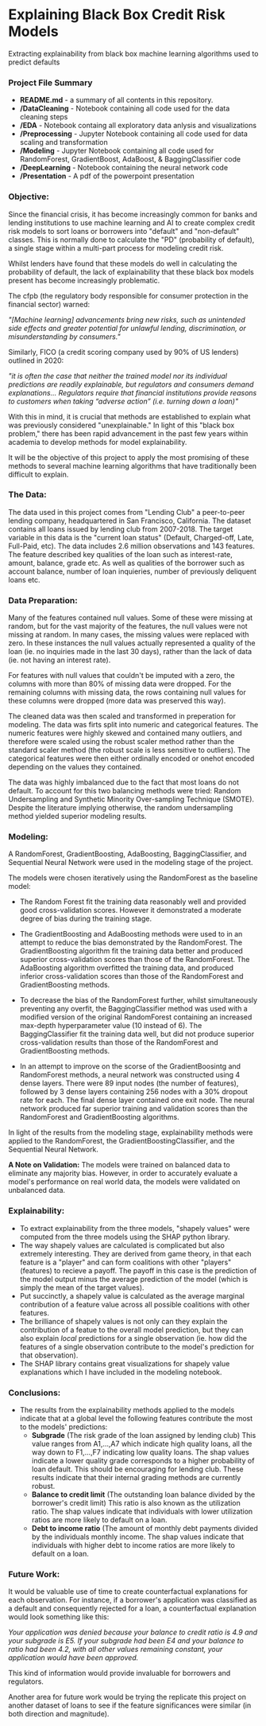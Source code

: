 # Explaining Black Box Credit Risk Models
Extracting explainability from black box machine learning algorithms used to predict defaults 

### Project File Summary
- <b>README.md</b> - a summary of all contents in this repository.
- <b>/DataCleaning</b> - Notebook containing all code used for the data cleaning steps
- <b>/EDA</b> - Notebook containg all exploratory data anlysis and visualizations
- <b>/Preprocessing</b> - Jupyter Notebook containing all code used for data scaling and transformation
- <b>/Modeling</b> - Jupyter Notebook containing all code used for RandomForest, GradientBoost, AdaBoost, & BaggingClassifier code
- <b>/DeepLearning</b> - Notebook containing the neural network code
- <b>/Presentation</b> - A pdf of the powerpoint presentation

### Objective:
Since the financial crisis, it has become increasingly common for banks and lending institutions to use machine learning and AI to create complex credit risk models to sort loans or borrowers into "default" and "non-default" classes. This is normally done to calculate the "PD" (probability of default), a single stage within a multi-part process for modeling credit risk.

Whilst lenders have found that these models do well in calculating the probability of default, the lack of explainability that these black box models present has become increasingly problematic.

The cfpb (the regulatory body responsible for consumer protection in the financial sector) warned:

<i>"[Machine learning] advancements bring new risks, such as unintended side effects and greater potential for unlawful lending, discrimination, or misunderstanding by consumers."</i>

Similarly, FICO (a credit scoring company used by 90% of US lenders) outlined in 2020:

<i>"it is often the case that neither the trained model nor its individual predictions are readily explainable, but regulators and consumers demand explanations... Regulators require that financial institutions provide reasons to customers when taking “adverse action” (i.e. turning down a loan)"</i>

With this in mind, it is crucial that methods are established to explain what was previously considered "unexplainable." In light of this "black box problem," there has been rapid advancement in the past few years within academia to develop methods for model explainability. 

It will be the objective of this project to apply the most promising of these methods to several machine learning algorithms that have traditionally been difficult to explain. 


### The Data:
The data used in this project comes from "Lending Club" a peer-to-peer lending company, headquartered in San Francisco, California. The dataset contains all loans issued by lending club from 2007-2018. The target variable in this data is the "current loan status" (Default, Charged-off, Late, Full-Paid, etc). The data includes 2.6 million observations and 143 features. The feature described key qualities of the loan such as interest-rate, amount, balance, grade etc. As well as qualities of the borrower such as account balance, number of loan inquieries, number of previously deliquent loans etc.

### Data Preparation: 
Many of the features contained null values. Some of these were missing at random, but for the vast majority of the features, the null values were not missing at random. In many cases, the missing values were replaced with zero. In these instances the null values actually represented a quality of the loan (ie. no inquiries made in the last 30 days), rather than the lack of data (ie. not having an interest rate). 

For features with null values that couldn't be imputed with a zero, the columns with more than 80% of missing data were dropped. For the remaining columns with missing data, the rows containing null values for these columns were dropped (more data was preserved this way). 

The cleaned data was then scaled and transformed in preperation for modeling. The data was firts split into numeric and categorical features. The numeric features were highly skewed and contained many outliers, and therefore were scaled using the robust scaler method rather than the standard scaler method (the robust scale is less sensitive to outliers). The categorical features were then either ordinally encoded or onehot encoded depending on the values they contained. 

The data was highly imbalanced due to the fact that most loans do not default. To account for this two balancing methods were tried: Random Undersampling and Synthetic Minority Over-sampling Technique (SMOTE). Despite the literature implying otherwise, the random undersampling method yielded superior modeling results. 

### Modeling:
A RandomForest, GradientBoosting, AdaBoosting, BaggingClassifier, and Sequential Neural Network were used in the modeling stage of the project.

The models were chosen iteratively using the RandomForest as the baseline model:

- The Random Forest fit the training data reasonably well and provided good cross-validation scores. However it demonstrated a moderate degree of bias during the training stage.

- The GradientBoosting and AdaBoosting methods were used to in an attempt to reduce the bias demonstrated by the RandomForest. The GradientBoosting algorithm fit the training data better and produced superior cross-validation scores than those of the RandomForest. The AdaBoosting algorithm overfitted the training data, and produced inferior cross-validation scores than those of the RandomForest and GradientBoosting methods.

- To decrease the bias of the RandomForest further, whilst simultaneously preventing any overfit, the BaggingClassifier method was used with a modified version of the original RandomForest containing an increased max-depth hyperparameter value (10 instead of 6). The BaggingClassifier fit the training data well, but did not produce superior cross-validation results than those of the RandomForest and GradientBoosting methods.

- In an attempt to improve on the scorse of the GradientBoosintg and RandomForest methods, a neural network was constructed using 4 dense layers. There were 89 input nodes (the number of features), followed by 3 dense layers containing 256 nodes with a 30% dropout rate for each. The final dense layer contained one exit node. The neural network produced far superior training and validation scores than the RandomForest and GradientBoosting algorithms. 

In light of the results from the modeling stage, explainability methods were applied to the RandomForest, the GradientBoostingClassifier, and the Sequential Neural Network.

<b>A Note on Validation:</b>
The models were trained on balanced data to eliminate any majority bias. However, in order to accurately evaluate a model's performance on real world data, the models were validated on unbalanced data. 

### Explainability:

- To extract explainability from the three models, "shapely values" were computed from the three models using the SHAP python library. 
- The way shapely values are calculated is complicated but also extremely interesting. They are derived from game theory, in that each feature is a "player" and can form coalitions with other "players" (features) to recieve a payoff. The payoff in this case is the prediction of the model output minus the average prediction of the model (which is simply the mean of the target values). 
- Put succinctly, a shapely value is calculated as the average marginal contribution of a feature value across all possible coalitions with other features.
- The brilliance of shapely values is not only can they explain the contribution of a featue to the overall model prediction, but they can also explain <i>local</i> predictions for a single observation (ie. how did the features of a single observation contribute to the model's prediction for that observation).
- The SHAP library contains great visualizations for shapely value explanations which I have included in the modeling notebook.

### Conclusions: 
- The results from the explainability methods applied to the models indicate that at a global level the following features contribute the most to the models' predictions:
   - <b>Subgrade</b> (The risk grade of the loan assigned by lending club) This value ranges from A1,...,A7 which indicate high quality loans, all the way down to F1,...,F7 indicating low quality loans. The shap values indicate a lower quality grade corresponds to a higher probability of loan default. This should be encouraging for lending club. These results indicate that their internal grading methods are currently robust.  
   - <b>Balance to credit limit</b> (The outstanding loan balance divided by the borrower's credit limit) This ratio is also known as the utilization ratio. The shap values indicate that individuals with lower utilization ratios are more likely to default on a loan. 
   - <b>Debt to income ratio</b> (The amount of monthly debt payments divided by the individuals monthly income. The shap values indicate that individuals with higher debt to income ratios are more likely to default on a loan.
   
### Future Work:
It would be valuable use of time to create counterfactual explanations for each observation. For instance, if a borrower's application was classified as a default and consequently rejected for a loan, a counterfactual explanation would look something like this:

<i>Your application was denied because your balance to credit ratio is 4.9 and your subgrade is E5. If your subgrade had been E4 and your balance to ratio had been 4.2, with all other values remaining constant, your application would have been approved.</i>

This kind of information would provide invaluable for borrowers and regulators. 

Another area for future work would be trying the replicate this project on another dataset of loans to see if the feature significances were similar (in both direction and magnitude).


